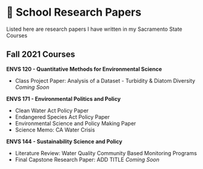 # :page_facing_up: School Research Papers

Listed here are research papers I have written in my Sacramento State Courses

## Fall 2021 Courses
**ENVS 120 - Quantitative Methods for Environmental Science**
- Class Project Paper: Analysis of a Dataset - Turbidity & Diatom Diversity _Coming Soon_

**ENVS 171 - Environmental Politics and Policy**
- Clean Water Act Policy Paper
- Endangered Species Act Policy Paper
- Environmental Science and Policy Making Paper
- Science Memo: CA Water Crisis

**ENVS 144 - Sustainability Science and Policy**
- Literature Review: Water Quality Community Based Monitoring Programs
- Final Capstone Research Paper: ADD TITLE _Coming Soon_
